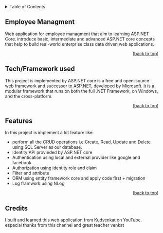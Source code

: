 <!-- TABLE OF CONTENTS -->
<details>
  <summary>Table of Contents</summary>
  <ol>
    <li><a href="#Employee-Managment">Employee Managment</a></li>
    <li><a href="#tech/framework-used">Tech/Framework used</a></li>
    <li><a href="#features">Features</a></li>
    <li><a href="#credits">Credits</a></li>
  </ol>
</details>

<!-- ABOUT THE PROJECT -->
## Employee Managment
Web application for employee managment that aim to learning ASP.NET Core. introduce basic, intermediate and advanced ASP.NET core concepts that help to build real-world enterprise class data driven web applications.
<p align="right">(<a href="#top">back to top</a>)</p>

## Tech/Framework used
This project is implemented by ASP.NET core is a free and open-source web framework and successor to ASP.NET, developed by Microsoft. It is a modular framework that runs on both the full .NET Framework, on Windows, and the cross-platform.
<p align="right">(<a href="#top">back to top</a>)</p>

## Features
In this project is implement a lot feature like:
* perform all the CRUD operations i.e Create, Read, Update and Delete using SQL Server as our database.
* Identity API provieded by ASP.NET core
* Authentication using local and external provider like google and facebook.
* Authorization using identity role and claim
* Filter and attribute
* ORM using entity framework core and apply code first + migration
* Log framwork using NLog
<p align="right">(<a href="#top">back to top</a>)</p>

## Credits
I built and learned this web application from [Kudvenkat](https://www.youtube.com/channel/UCCTVrRB5KpIiK6V2GGVsR1Q) on YouTube. especial thanks from this channel and great teacher venkat
